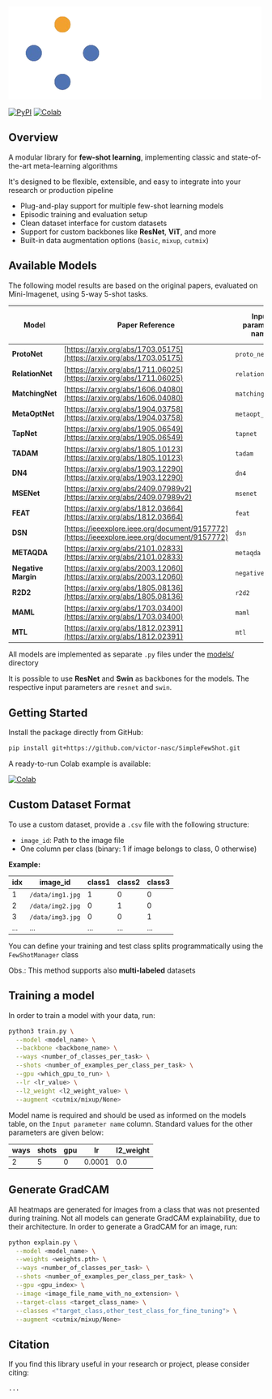 
![Simple Few Shot](assets/logo.png)

[![PyPI](https://img.shields.io/pypi/v/simplefsl?label=simplefsl&logo=python&style=for-the-badge)](https://pypi.org/project/simplefsl)
[![Colab](https://img.shields.io/badge/Open%20In-Colab-FFD43B?logo=googlecolab&logoColor=black&style=for-the-badge)](https://colab.research.google.com/drive/11m4Dbvgpnm4HVaGsuaXE-mjwuaPY30Ik?usp=sharing)


## Overview

A modular library for **few-shot learning**, implementing classic and state-of-the-art meta-learning algorithms

It's designed to be flexible, extensible, and easy to integrate into your research or production pipeline

- Plug-and-play support for multiple few-shot learning models
- Episodic training and evaluation setup
- Clean dataset interface for custom datasets
- Support for custom backbones like **ResNet**, **ViT**, and more
- Built-in data augmentation options (`basic`, `mixup`, `cutmix`)

## Available Models

The following model results are based on the original papers, evaluated on Mini-Imagenet, using 5-way 5-shot tasks.

| Model           | Paper Reference                                                                  | Input parameter name | [Mini-imagenet accuracy (%)](https://paperswithcode.com/sota/few-shot-image-classification-on-mini-3) |
|-----------------|----------------------------------------------------------------------------------|----------------------|---------------------------------------------------------------|
| **ProtoNet**    | [https://arxiv.org/abs/1703.05175](https://arxiv.org/abs/1703.05175)             | `proto_net`            | 68.20                                                       |
| **RelationNet** | [https://arxiv.org/abs/1711.06025](https://arxiv.org/abs/1711.06025)             | `relation_net`         | 65.32                                                       |
| **MatchingNet** | [https://arxiv.org/abs/1606.04080](https://arxiv.org/abs/1606.04080)             | `matching_net`         | 60.00                                                       |
| **MetaOptNet**  | [https://arxiv.org/abs/1904.03758](https://arxiv.org/abs/1904.03758)             | `metaopt_net`          | 78.63                                                       |
| **TapNet**      | [https://arxiv.org/abs/1905.06549](https://arxiv.org/abs/1905.06549)             | `tapnet`               | 76.36                                                       |
| **TADAM**       | [https://arxiv.org/abs/1805.10123](https://arxiv.org/abs/1805.10123)             | `tadam`                | 76.70                                                       |
| **DN4**         | [https://arxiv.org/abs/1903.12290](https://arxiv.org/abs/1903.12290)             | `dn4`                  | 71.02                                                       |
| **MSENet**      | [https://arxiv.org/abs/2409.07989v2](https://arxiv.org/abs/2409.07989v2)         | `msenet`               | 84.42                                                       |
| **FEAT**        | [https://arxiv.org/abs/1812.03664](https://arxiv.org/abs/1812.03664)             | `feat`                 | 82.05                                                       |
| **DSN**         | [https://ieeexplore.ieee.org/document/9157772](https://ieeexplore.ieee.org/document/9157772)| `dsn`       | 78.83                                                       |
| **METAQDA**     | [https://arxiv.org/abs/2101.02833](https://arxiv.org/abs/2101.02833)             | `metaqda`              | 84.28                                                       |
| **Negative Margin** | [https://arxiv.org/abs/2003.12060](https://arxiv.org/abs/2003.12060)         | `negativemargin`       | 81.57                                                       |
| **R2D2**        | [https://arxiv.org/abs/1805.08136](https://arxiv.org/abs/1805.08136)             | `r2d2`                 | 68.40                                                       |
| **MAML**        | [https://arxiv.org/abs/1703.03400](https://arxiv.org/abs/1703.03400)             | `maml`                 | 63.10                                                       |
| **MTL**        | [https://arxiv.org/abs/1812.02391](https://arxiv.org/abs/1812.02391)             | `mtl`                   | 74.30                                                       |

All models are implemented as separate `.py` files under the [models/](/simplefsl/models) directory

It is possible to use **ResNet** and **Swin** as backbones for the models. The respective input parameters are `resnet` and `swin`.

## Getting Started

Install the package directly from GitHub:

```bash
pip install git+https://github.com/victor-nasc/SimpleFewShot.git
```

A ready-to-run Colab example is available:

[![Colab](https://img.shields.io/badge/Open%20In-Colab-FFD43B?logo=googlecolab&logoColor=black&style=for-the-badge)](https://colab.research.google.com/drive/11m4Dbvgpnm4HVaGsuaXE-mjwuaPY30Ik?usp=sharing)

## Custom Dataset Format

To use a custom dataset, provide a `.csv` file with the following structure:

- `image_id`: Path to the image file
- One column per class (binary: 1 if image belongs to class, 0 otherwise)

**Example:**

| idx | image_id         | class1 | class2 | class3 |
|-----|------------------|--------|--------|--------|
| 1   | `/data/img1.jpg` | 1      | 0      | 0      | 
| 2   | `/data/img2.jpg` | 0      | 1      | 0      | 
| 3   | `/data/img3.jpg` | 0      | 0      | 1      |
| ... | ...              | ...    | ...    | ...    | 

You can define your training and test class splits programmatically using the `FewShotManager` class

Obs.: This method supports also **multi-labeled** datasets

## Training a model

In order to train a model with your data, run:

```bash
python3 train.py \
  --model <model_name> \
  --backbone <backbone_name> \
  --ways <number_of_classes_per_task> \
  --shots <number_of_examples_per_class_per_task> \
  --gpu <which_gpu_to_run> \
  --lr <lr_value> \
  --l2_weight <l2_weight_value> \
  --augment <cutmix/mixup/None>
```

Model name is required and should be used as informed on the models table, on the `Input parameter name` column. Standard values for the other parameters are given below:

| ways | shots | gpu | lr     | l2_weight |
|------|-------|-----|--------|-----------|
| 2    | 5     | 0   | 0.0001 | 0.0       |

## Generate GradCAM

All heatmaps are generated for images from a class that was not presented during training. Not all models can generate GradCAM explainability, due to their architecture.
In order to generate a GradCAM for an image, run:

```bash
python explain.py \
  --model <model_name> \
  --weights <weights.pth> \
  --ways <number_of_classes_per_task> \
  --shots <number_of_examples_per_class_per_task> \
  --gpu <gpu_index> \
  --image <image_file_name_with_no_extension> \
  --target-class <target_class_name> \
  --classes <"target_class,other_test_class_for_fine_tuning"> \
  --augment <cutmix/mixup/None>
```

## Citation

If you find this library useful in your research or project, please consider citing:
```
...
```

